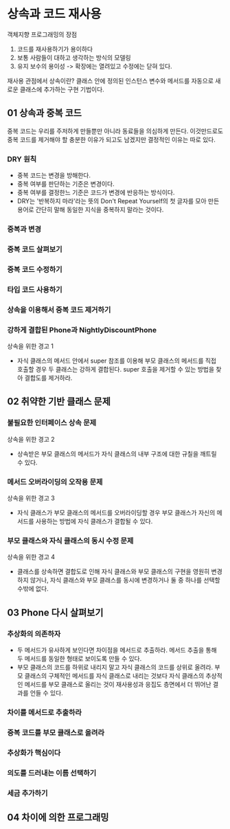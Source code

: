 # 상속과 코드 재사용

객체지향 프로그래밍의 장점

1. 코드를 재사용하기가 용이하다
2. 보통 사람들이 대하고 생각하는 방식의 모델링
3. 유지 보수의 용이성 -> 확장에는 열려있고 수정에는 닫혀 있다.

재사용 관점에서 상속이란? 클래스 안에 정의된 인스턴스 변수와 메서드를 자동으로 새로운 클래스에 추가하는 구현 기법이다.

## 01 상속과 중복 코드

중복 코드는 우리를 주저하게 만들뿐만 아니라 동료들을 의심하게 만든다. 이것만드로도 중복 코드를 제거해야 할 충분한 이유가 되고도 남겠지만 결정적인 이유는 따로 있다.

### DRY 원칙

- 중복 코드는 변경을 방해한다.
- 중복 여부를 판단하는 기준은 변경이다.
- 중복 여부를 결정한느 기준은 코드가 변경에 반응하는 방식이다.
- DRY는 '반복하지 마라'라는 뜻의 Don't Repeat Yourself의 첫 글자를 모아 만든 용어로 간단히 말해 동일한 지식을 중복하지 말라는 것이다.

### 중복과 변경

### 중복 코드 살펴보기

### 중복 코드 수정하기

### 타입 코드 사용하기

### 상속을 이용해서 중복 코드 제거하기

### 강하게 결합된 Phone과 NightlyDiscountPhone

상속을 위한 경고 1
- 자식 클래스의 메서드 안에서 super 참조를 이용해 부모 클래스의 메서드를 직접 호출할 경우 두 클래스는 강하게 결합된다. super 호출을 제거할 수 있는 방법을 찾아 결합도를 제거하라.

## 02 취약한 기반 클래스 문제

### 불필요한 인터페이스 상속 문제

상속을 위한 경고 2
- 상속받은 부모 클래스의 메서드가 자식 클래스의 내부 구조에 대한 규칠을 깨트릴 수 있다.

### 메서드 오버라이딩의 오작용 문제

상속을 위한 경고 3
- 자식 클래스가 부모 클래스의 메서드를 오버라이딩할 경우 부모 클래스가 자신의 메서드를 사용하는 방법에 자식 클래스가 결합될 수 있다.

### 부모 클래스와 자식 클래스의 동시 수정 문제

상속을 위한 경고 4
- 클래스를 상속하면 결합도로 인해 자식 클래스와 부모 클래스의 구현을 영원히 변경하지 않거나, 자식 클래스와 부모 클래스를 동시에 변경하거나 둘 중 하나를 선택할 수밖에 없다.

## 03 Phone 다시 살펴보기

### 추상화의 의존하자

- 두 메서드가 유사하게 보인다면 차이점을 메서드로 추출하라. 메서드 추출을 통해 두 메서드를 동일한 형태로 보이도록 만들 수 있다.
- 부모 클래스의 코드를 하위로 내리지 말고 자식 클래스의 코드를 상위로 올려라. 부모 클래스의 구체적인 메서드를 자식 클래스로 내리는 것보다 자식 클래스의 추상적인 메서드를 부모 클래스로 올리는 것이 재사용성과 응집도 층면에서 더 뛰어난 결과를 언들 수 있다.

### 차이를 메서드로 추출하라

### 중복 코드를 부모 클래스로 올려라

### 추상화가 핵심이다

### 의도를 드러내는 이름 선택하기

### 세금 추가하기

## 04 차이에 의한 프로그래밍



